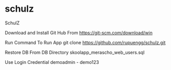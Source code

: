 # schulz
SchulZ

Download and Install Git Hub From
https://git-scm.com/download/win

Run Command To Run App
git clone https://github.com/rupuengg/schulz.git

Restore DB From DB Directory
skoolapp_merascho_web_users.sql

Use Login Credential
demoadmin - demo123